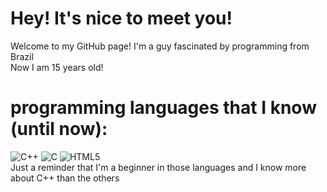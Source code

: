 # Hey! It's nice to meet you!
Welcome to my GitHub page!
I'm a guy fascinated by programming from Brazil<br>
Now I am 15 years old!

# programming languages that I know (until now):
![C++](https://img.shields.io/badge/c++-%2300599C.svg?style=for-the-badge&logo=c%2B%2B&logoColor=white)
![C](https://img.shields.io/badge/c-%2300599C.svg?style=for-the-badge&logo=c&logoColor=white)
![HTML5](https://img.shields.io/badge/html5-%23E34F26.svg?style=for-the-badge&logo=html5&logoColor=white)<br>
Just a reminder that I'm a beginner in those languages and I know more about C++ than the others

<!--
**Thurar23/Thurar23** is a ✨ _special_ ✨ repository because its `README.md` (this file) appears on your GitHub profile.

Here are some ideas to get you started:


